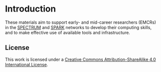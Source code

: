 # Introduction

These materials aim to support
early- and mid-career researchers (EMCRs) in the
[SPECTRUM](https://www.spectrum.edu.au/) and [SPARK](https://www.spark.edu.au/) networks to develop their computing skills, and to make effective use of available tools and infrastructure.

## License

This work is licensed under a [Creative Commons Attribution-ShareAlike 4.0 International License](http://creativecommons.org/licenses/by-sa/4.0/).
